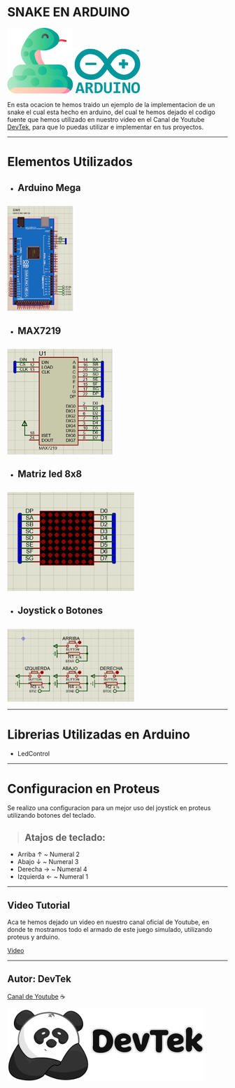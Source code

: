 # SNAKE EN ARDUINO

<img src="src/snake.png" width=150px> 
<img src="src/arduino.png" width=150px>

En esta ocacion te hemos traido un ejemplo de la implementacion de un snake el cual esta hecho en arduino, del cual te hemos dejado el codigo fuente que hemos utilizado en nuestro video en el Canal de Youtube [DevTek](https://www.youtube.com/channel/UClawZxxlqfXzPetVvUnMb4g), para que lo puedas utilizar e implementar en tus proyectos.


--- 

# Elementos Utilizados

* <h2>Arduino Mega<h2> 
<img src="src/ArduinoMega.PNG" width=150px> 

* <h2>MAX7219<h2>
<img src="src/max7219.PNG" width=240px>

* <h2>Matriz led 8x8 <h2>
<img src="src/matrizLed.PNG" width=290px>

* <h2>Joystick o Botones <h2>
<img src="src/joystick.PNG" width=290px>

---
# Librerias Utilizadas en Arduino

* LedControl

---
# Configuracion en Proteus


 Se realizo una configuracion para un mejor uso del joystick en proteus utilizando botones del teclado.

>## Atajos de teclado:
  * Arriba ↑    ~   Numeral 2
  * Abajo ↓     ~   Numeral 3
  * Derecha →   ~   Numeral 4
  * Izquierda ← ~   Numeral 1

---
## Video Tutorial 

Aca te hemos dejado un video en nuestro canal oficial de Youtube, en donde te mostramos todo el armado de este juego simulado, utilizando proteus y arduino.

[Video]()

---

## Autor: DevTek

[Canal de Youtube](https://www.youtube.com/channel/UClawZxxlqfXzPetVvUnMb4g) :coffee:

<img src="src/DevTek502.png" width=450px>
